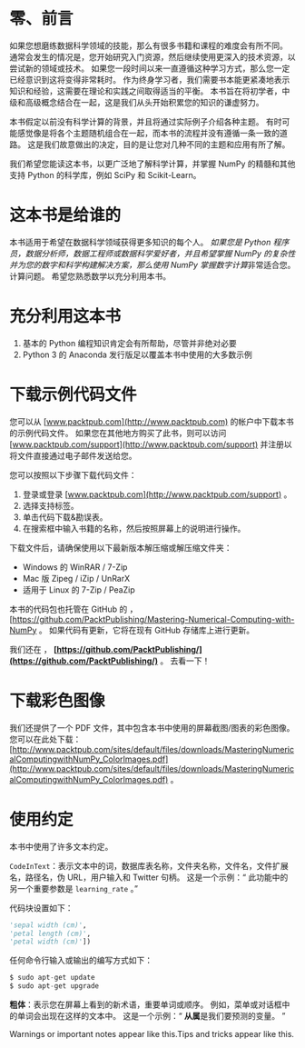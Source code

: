# 零、前言

如果您想磨练数据科学领域的技能，那么有很多书籍和课程的难度会有所不同。 通常会发生的情况是，您开始研究入门资源，然后继续使用更深入的技术资源，以尝试新的领域或技术。 如果您一段时间以来一直遵循这种学习方式，那么您一定已经意识到这将变得非常耗时。 作为终身学习者，我们需要书本能更紧凑地表示知识和经验，这需要在理论和实践之间取得适当的平衡。 本书旨在将初学者，中级和高级概念结合在一起，这是我们从头开始积累您的知识的谦虚努力。

本书假定以前没有科学计算的背景，并且将通过实际例子介绍各种主题。 有时可能感觉像是将各个主题随机组合在一起，而本书的流程并没有遵循一条一致的道路。 这是我们故意做出的决定，目的是让您对几种不同的主题和应用有所了解。

我们希望您能读这本书，以更广泛地了解科学计算，并掌握 NumPy 的精髓和其他支持 Python 的科学库，例如 SciPy 和 Scikit-Learn。

# 这本书是给谁的

本书适用于希望在数据科学领域获得更多知识的每个人。 *如果您是 Python 程序员，数据分析师，数据工程师或数据科学爱好者，并且希望掌握 NumPy 的复杂性并为您的数字和科学构建解决方案，那么使用 NumPy 掌握数字计算*非常适合您。 计算问题。 希望您熟悉数学以充分利用本书。

# 充分利用这本书

1.  基本的 Python 编程知识肯定会有所帮助，尽管并非绝对必要
2.  Python 3 的 Anaconda 发行版足以覆盖本书中使用的大多数示例

# 下载示例代码文件

您可以从 [www.packtpub.com](http://www.packtpub.com) 的帐户中下载本书的示例代码文件。 如果您在其他地方购买了此书，则可以访问 [www.packtpub.com/support](http://www.packtpub.com/support) 并注册以将文件直接通过电子邮件发送给您。

您可以按照以下步骤下载代码文件：

1.  登录或登录 [www.packtpub.com](http://www.packtpub.com/support) 。
2.  选择支持标签。
3.  单击代码下载&勘误表。
4.  在搜索框中输入书籍的名称，然后按照屏幕上的说明进行操作。

下载文件后，请确保使用以下最新版本解压缩或解压缩文件夹：

*   Windows 的 WinRAR / 7-Zip
*   Mac 版 Zipeg / iZip / UnRarX
*   适用于 Linux 的 7-Zip / PeaZip

本书的代码包也托管在 GitHub 的 ， [https://github.com/PacktPublishing/Mastering-Numerical-Computing-with-NumPy [](https://github.com/PacktPublishing/Mastering-Numerical-Computing-with-NumPy) 。 如果代码有更新，它将在现有 GitHub 存储库上进行更新。 

我们还在 ， **[https://github.com/PacktPublishing/](https://github.com/PacktPublishing/)** 。 去看一下！

# 下载彩色图像

我们还提供了一个 PDF 文件，其中包含本书中使用的屏幕截图/图表的彩色图像。 您可以在此处下载： [http://www.packtpub.com/sites/default/files/downloads/MasteringNumericalComputingwithNumPy_ColorImages.pdf](http://www.packtpub.com/sites/default/files/downloads/MasteringNumericalComputingwithNumPy_ColorImages.pdf) 。

# 使用约定

本书中使用了许多文本约定。

`CodeInText`：表示文本中的词，数据库表名称，文件夹名称，文件名，文件扩展名，路径名，伪 URL，用户输入和 Twitter 句柄。 这是一个示例：“ 此功能中的另一个重要参数是 `learning_rate` 。”

代码块设置如下：

```py
'sepal width (cm)',
'petal length (cm)',
'petal width (cm)'])
```

任何命令行输入或输出的编写方式如下：

```py
$ sudo apt-get update
$ sudo apt-get upgrade
```

**粗体**：表示您在屏幕上看到的新术语，重要单词或顺序。 例如，菜单或对话框中的单词会出现在这样的文本中。 这是一个示例：“ **从属**是我们要预测的变量。 ”

Warnings or important notes appear like this.Tips and tricks appear like this.

